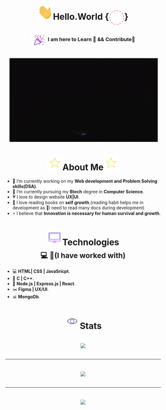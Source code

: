 <h1 align="center"><img height="50px" width="50px"src="Gifs/Hi.gif"><b>Hello.World</b>
       {<img align="center" height="50px" width="50px"src="Gifs/Background.gif">}</h1>
    
<h3 align="center"><img align="center" height="50px" width="55px" src="Gifs/gif3.gif"/>I am here to Learn 🙂 && Contribute🌱</h3><br>

<div align="center">
        &nbsp;<img src="Gifs/giphy.gif">
</div>
<p>
        <h1 align="center"><img height="50px" width="50px"src="Gifs/star.gif">About Me<img height="50px" width="50px"src="Gifs/star.gif"></h1>
        
- 🌈 I’m currently working on my **Web development and Problem Solving skills(DSA)**.
- 🌱 I’m currently pursuing my **Btech** degree in **Computer Science**.
- 💗 I love to design website **UX|UI**.
- 📄 I love reading books on **self growth**.(reading habit helps me in development as 🙂I need to read many docs during development)
- ⚡ I believe that **Innovation is necessary for human survival and growth**.

</p>

<p>

<h1 align="center"><img height="50px" width="50px"src="Gifs/Computer.gif">Technologies<br><sub>💻&nbsp;🌱(I have worked with)</sub></h1>


    
- 💻 **HTML| CSS | JavaSricpt**.
- 🔧 **C | C++**.
- 🔨 **Node.js | Express.js | React**.
- ✂️ **Figma | UX/UI**.
- 📊 **MongoDb**.
</p>
<p>
       <h1 align="center"><img height="50px" width="50px"src="eye.gif">Stats</h>
       
</p> 
<p>
<div align="center">
        <img src="https://github-readme-stats.vercel.app/api?username=mansi2024&count_private=true&show_icons=true&theme=algolia">
</div>
<hr>
<div align="center">
        <img src="https://lostgirljourney-on-github.herokuapp.com/graph?username=mansi2024&theme=dracula&bg_color=000000&hide_border=true">
</div>
<hr>
<!-- <div>
<img src = "https://github-readme-streak-stats.herokuapp.com?user=mansi2024&theme=radical&ring=DD2727&fire=DD2727&dates=DD6227&sideNums=176FC5&sideLabels=1E90FF" alt="Abhijeet-Anand-01"/>
</div> -->
<div align="center">
        <img src="https://github-readme-stats.vercel.app/api/top-langs/?username=mansi2024&show_icons=true&layout=compact&theme=algolia">
</div>
</p>
        



  


